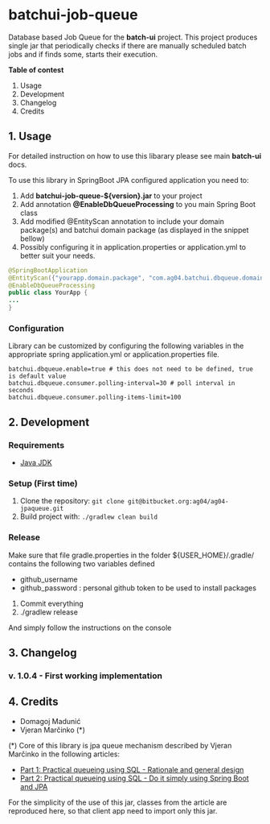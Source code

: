 # batchui-job-queue

Database based Job Queue for the **batch-ui** project. 
This project produces single jar that periodically checks if there
are manually scheduled batch jobs and if finds some, starts their execution.

**Table of contest**
1. Usage
2. Development
3. Changelog
4. Credits 

## 1. Usage
For detailed instruction on how to use this libarary please see main **batch-ui** docs. 

To use this library in SpringBoot JPA configured application you need to:
 1) Add **batchui-job-queue-${version}.jar** to your project
 2) Add annotation **@EnableDbQueueProcessing** to you main Spring Boot class
 3) Add modified @EntityScan annotation to include your domain package(s) and batchui domain package (as displayed in the snippet bellow) 
 4) Possibly configuring it in application.properties or application.yml to better suit your needs.

```Java
@SpringBootApplication
@EntityScan({"yourapp.domain.package", "com.ag04.batchui.dbqueue.domain"})
@EnableDbQueueProcessing
public class YourApp {
...
}
```

### Configuration

Library can be customized by configuring the following variables in the appropriate spring application.yml or application.properties file.

```
batchui.dbqueue.enable=true # this does not need to be defined, true is default value
batchui.dbqueue.consumer.polling-interval=30 # poll interval in seconds
batchui.dbqueue.consumer.polling-items-limit=100
 ```

## 2. Development

### Requirements
- [Java JDK](http://www.oracle.com/technetwork/java/javase/downloads/index.html)


### Setup (First time)

1. Clone the repository: `git clone git@bitbucket.org:ag04/ag04-jpaqueue.git`
2. Build project with: ` ./gradlew clean build `

### Release

Make sure that file gradle.properties in the folder ${USER_HOME}/.gradle/ contains the following two variables defined

- github_username
- github_password : personal github token to be used to install packages

1) Commit everything
2) ./gradlew release

And simply follow the instructions on the console

## 3. Changelog

### v. 1.0.4 - First working implementation

## 4. Credits
- Domagoj Madunić
- Vjeran Marčinko (*)

(*) Core of this library is jpa queue mechanism described by Vjeran Marčinko in the following articles:
- [Part 1: Practical queueing using SQL - Rationale and general design](https://medium.com/agency04/practical-queueing-using-sql-part-1-rationale-and-general-design-d180d6848030)
- [Part 2: Practical queueing using SQL - Do it simply using Spring Boot and JPA](https://medium.com/agency04/practical-queueing-using-sql-part-2-do-it-simply-using-spring-boot-and-jpa-e9cb53f91f36)

For the simplicity of the use of this jar, classes from the article are reproduced here, so that client app need to import only this jar.